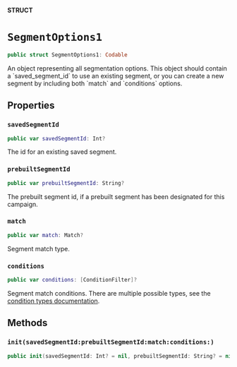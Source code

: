 **STRUCT**

# `SegmentOptions1`

```swift
public struct SegmentOptions1: Codable
```

An object representing all segmentation options. This object should contain a &#x60;saved_segment_id&#x60; to use an existing segment, or you can create a new segment by including both &#x60;match&#x60; and &#x60;conditions&#x60; options.

## Properties
### `savedSegmentId`

```swift
public var savedSegmentId: Int?
```

The id for an existing saved segment.

### `prebuiltSegmentId`

```swift
public var prebuiltSegmentId: String?
```

The prebuilt segment id, if a prebuilt segment has been designated for this campaign.

### `match`

```swift
public var match: Match?
```

Segment match type.

### `conditions`

```swift
public var conditions: [ConditionFilter]?
```

Segment match conditions. There are multiple possible types, see the [condition types documentation](https://mailchimp.com/developer/marketing/docs/alternative-schemas/#segment-condition-schemas).

## Methods
### `init(savedSegmentId:prebuiltSegmentId:match:conditions:)`

```swift
public init(savedSegmentId: Int? = nil, prebuiltSegmentId: String? = nil, match: Match? = nil, conditions: [ConditionFilter]? = nil)
```
